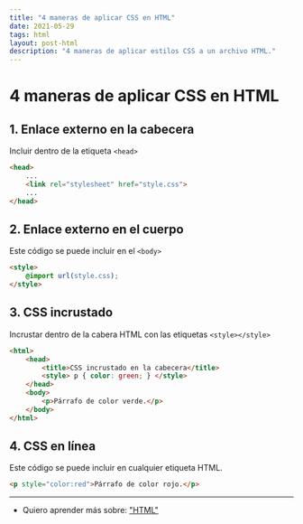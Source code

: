 ```yaml
---
title: "4 maneras de aplicar CSS en HTML"
date: 2021-05-29
tags: html
layout: post-html
description: "4 maneras de aplicar estilos CSS a un archivo HTML."
---
```


# 4 maneras de aplicar CSS en HTML

## 1. Enlace externo en la cabecera

Incluir dentro de la etiqueta `<head>`

````html
<head>
	...
    <link rel="stylesheet" href="style.css">
	...
</head>
````

## 2. Enlace externo en el cuerpo

Este código se puede incluir en el `<body>`

````html
<style>
    @import url(style.css);
</style>
````

## 3. CSS incrustado

Incrustar dentro de la cabera HTML con las etiquetas `<style></style>`

````html
<html>
	<head>
		<title>CSS incrustado en la cabecera</title>
		<style> p { color: green; } </style>
	</head>
	<body>
		<p>Párrafo de color verde.</p>
	</body>
</html>
````

## 4. CSS en línea

Este código se puede incluir en cualquier etiqueta HTML.

````html
<p style="color:red">Párrafo de color rojo.</p>
````

***

- Quiero aprender más sobre: ["HTML"](../00/html)
